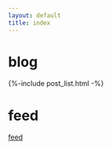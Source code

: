 ```yaml
---
layout: default
title: index
---
```


# blog

{%-include post_list.html -%}

# feed

[feed](feed.xml)

